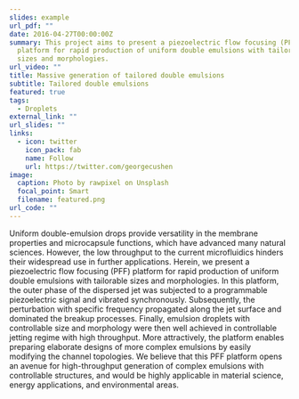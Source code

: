 ```yaml
---
slides: example
url_pdf: ""
date: 2016-04-27T00:00:00Z
summary: This project aims to present a piezoelectric flow focusing (PFF)
  platform for rapid production of uniform double emulsions with tailorable
  sizes and morphologies.
url_video: ""
title: Massive generation of tailored double emulsions
subtitle: Tailored double emulsions
featured: true
tags:
  - Droplets
external_link: ""
url_slides: ""
links:
  - icon: twitter
    icon_pack: fab
    name: Follow
    url: https://twitter.com/georgecushen
image:
  caption: Photo by rawpixel on Unsplash
  focal_point: Smart
  filename: featured.png
url_code: ""
---
```

Uniform double-emulsion drops provide versatility in the membrane properties and microcapsule functions, which have advanced many natural sciences. However, the low throughput to the current microfluidics hinders their widespread use in further applications. Herein, we present a piezoelectric flow focusing (PFF) platform for rapid production of uniform double emulsions with tailorable sizes and morphologies. In this platform, the outer phase of the dispersed jet was subjected to a programmable piezoelectric signal and vibrated synchronously. Subsequently, the perturbation with specific frequency propagated along the jet surface and dominated the breakup processes. Finally, emulsion droplets with controllable size and morphology were then well achieved in controllable jetting regime with high throughput. More attractively, the platform enables preparing elaborate designs of more complex emulsions by easily modifying the channel topologies. We believe that this PFF platform opens an avenue for high-throughput generation of complex emulsions with controllable structures, and would be highly applicable in material science, energy applications, and environmental areas.